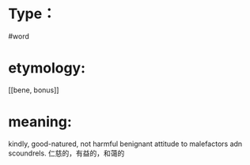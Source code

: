 # Type：
#word 
# etymology: 
[[bene, bonus]]
# meaning: 
kindly, good-natured, not harmful
	benignant attitude to malefactors adn scoundrels.
仁慈的，有益的，和蔼的